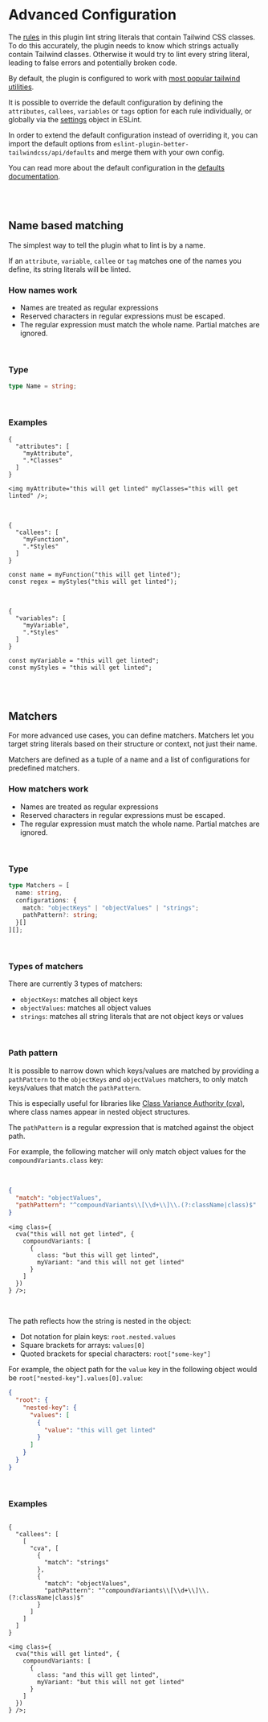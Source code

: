 # Advanced Configuration

The [rules](../../README.md#rules) in this plugin lint string literals that contain Tailwind CSS classes. To do this accurately, the plugin needs to know which strings actually contain Tailwind classes. Otherwise it would try to lint every string literal, leading to false errors and potentially broken code.

By default, the plugin is configured to work with [most popular tailwind utilities](../../README.md#utilities).  

It is possible to override the default configuration by defining the `attributes`, `callees`, `variables` or `tags` option for each rule individually, or globally via the [settings](../configuration/settings.md) object in ESLint.

In order to extend the default configuration instead of overriding it, you can import the default options from `eslint-plugin-better-tailwindcss/api/defaults` and merge them with your own config.

You can read more about the default configuration in the [defaults documentation](../api/defaults.md).

<br/>
<br/>

## Name based matching

The simplest way to tell the plugin what to lint is by a name.

If an `attribute`, `variable`, `callee` or `tag` matches one of the names you define, its string literals will be linted.

### How names work

- Names are treated as regular expressions
- Reserved characters in regular expressions must be escaped.
- The regular expression must match the whole name. Partial matches are ignored.

<br/>

### Type

```ts
type Name = string;
```

<br/>

### Examples

```jsonc
{
  "attributes": [
    "myAttribute",
    ".*Classes"
  ]
}
```

```tsx
<img myAttribute="this will get linted" myClasses="this will get linted" />;
```

<br/>

```jsonc
{
  "callees": [
    "myFunction",
    ".*Styles"
  ]
}
```

```tsx
const name = myFunction("this will get linted");
const regex = myStyles("this will get linted");
```

<br/>

```jsonc
{
  "variables": [
    "myVariable",
    ".*Styles"
  ]
}
```

```tsx
const myVariable = "this will get linted";
const myStyles = "this will get linted";
```

<br/>
<br/>

## Matchers

For more advanced use cases, you can define matchers. Matchers let you target string literals based on their structure or context, not just their name.

Matchers are defined as a tuple of a name and a list of configurations for predefined matchers.

### How matchers work

- Names are treated as regular expressions
- Reserved characters in regular expressions must be escaped.
- The regular expression must match the whole name. Partial matches are ignored.

<br/>

### Type

```ts
type Matchers = [
  name: string,
  configurations: {
    match: "objectKeys" | "objectValues" | "strings";
    pathPattern?: string;
  }[]
][];
```

<br/>

### Types of matchers

There are currently 3 types of matchers:

- `objectKeys`: matches all object keys
- `objectValues`: matches all object values
- `strings`: matches all string literals that are not object keys or values

<br/>

### Path pattern

It is possible to narrow down which keys/values are matched by providing a `pathPattern` to the `objectKeys` and `objectValues` matchers, to only match keys/values that match the `pathPattern`.

This is especially useful for libraries like [Class Variance Authority (cva)](https://cva.style/docs/getting-started/installation#intellisense), where class names appear in nested object structures.

The `pathPattern` is a regular expression that is matched against the object path.  

For example, the following matcher will only match object values for the `compoundVariants.class` key:

<br/>

```json
{
  "match": "objectValues",
  "pathPattern": "^compoundVariants\\[\\d+\\]\\.(?:className|class)$"
}
```

```tsx
<img class={
  cva("this will not get linted", {
    compoundVariants: [
      {
        class: "but this will get linted",
        myVariant: "and this will not get linted"
      }
    ]
  })
} />;
```

<br/>

The path reflects how the string is nested in the object:

- Dot notation for plain keys: `root.nested.values`
- Square brackets for arrays: `values[0]`
- Quoted brackets for special characters: `root["some-key"]`

For example, the object path for the `value` key in the following object would be `root["nested-key"].values[0].value`:

```json
{
  "root": {
    "nested-key": {
      "values": [
        {
          "value": "this will get linted"
        }
      ]
    }
  }
}
```

<br/>

### Examples

```jsonc

{
  "callees": [
    [
      "cva", [
        {
          "match": "strings"
        },
        {
          "match": "objectValues",
          "pathPattern": "^compoundVariants\\[\\d+\\]\\.(?:className|class)$"
        }
      ]
    ]
  ]
}
```

```tsx
<img class={
  cva("this will get linted", {
    compoundVariants: [
      {
        class: "and this will get linted",
        myVariant: "but this will not get linted"
      }
    ]
  })
} />;
```
